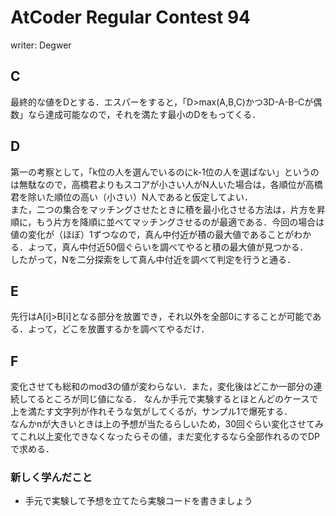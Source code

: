 # AtCoder Regular Contest 94
writer: Degwer
## C
最終的な値をDとする．エスパーをすると，「D>max(A,B,C)かつ3D-A-B-Cが偶数」なら達成可能なので，それを満たす最小のDをもってくる．
## D
第一の考察として，「k位の人を選んでいるのにk-1位の人を選ばない」というのは無駄なので，高橋君よりもスコアが小さい人がN人いた場合は，各順位が高橋君を除いた順位の高い（小さい）N人であると仮定してよい．  
また，二つの集合をマッチングさせたときに積を最小化させる方法は，片方を昇順に，もう片方を降順に並べてマッチングさせるのが最適である．今回の場合は値の変化が（ほぼ）1ずつなので，真ん中付近が積の最大値であることがわかる．よって，真ん中付近50個ぐらいを調べてやると積の最大値が見つかる．  
したがって，Nを二分探索をして真ん中付近を調べて判定を行うと通る．
## E
先行はA[i]>B[i]となる部分を放置でき，それ以外を全部0にすることが可能である．よって，どこを放置するかを調べてやるだけ．
## F
変化させても総和のmod3の値が変わらない．また，変化後はどこか一部分の連続してるところが同じ値になる．
なんか手元で実験するとほとんどのケースで上を満たす文字列が作れそうな気がしてくるが，サンプル1で爆死する．  
なんかnが大きいときは上の予想が当たるらしいため，30回ぐらい変化させてみてこれ以上変化できなくなったらその値，まだ変化するなら全部作れるのでDPで求める．
### 新しく学んだこと
* 手元で実験して予想を立てたら実験コードを書きましょう

